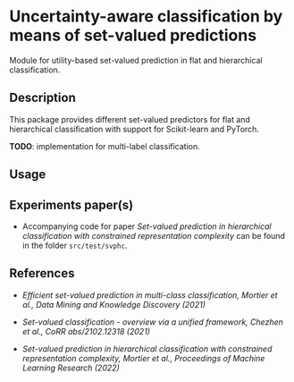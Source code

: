 # Uncertainty-aware classification by means of set-valued predictions

Module for utility-based set-valued prediction in flat and hierarchical classification. 

## Description

This package provides different set-valued predictors for flat and hierarchical classification with support for Scikit-learn and PyTorch.

**TODO**: implementation for multi-label classification.

## Usage

## Experiments paper(s)

* Accompanying code for paper _Set-valued prediction in hierarchical classification with constrained representation complexity_ can be found in the folder `src/test/svphc`.

## References

* _Efficient set-valued prediction in multi-class classification, Mortier et al., Data Mining and Knowledge Discovery (2021)_

* _Set-valued classification - overview via a unified framework, Chezhen et al., CoRR abs/2102.12318 (2021)_

* _Set-valued prediction in hierarchical classification with constrained representation complexity, Mortier et al., Proceedings of Machine Learning Research (2022)_
